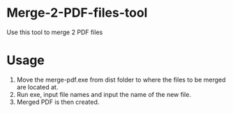 # Merge-2-PDF-files-tool
Use this tool to merge 2 PDF files

# Usage
1. Move the merge-pdf.exe from dist folder to where the files to be merged are located at.
2. Run exe, input file names and input the name of the new file.
3. Merged PDF is then created.
